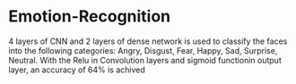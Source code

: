 # Emotion-Recognition
4 layers of CNN and 2 layers of dense network is used to classify the faces into the following categories: Angry, Disgust, Fear, Happy, Sad, Surprise, Neutral. With the Relu in Convolution layers and sigmoid functionin output layer, an accuracy of 64% is achived
